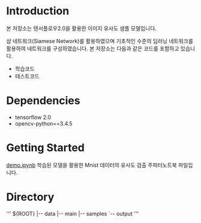 # Introduction
본 저장소는 텐서플로우2.0을 활용한 이미지 유사도 샘플 모델입니다. 

샴 네트워크(Siamese Network)를 활용하였으며 기초적인 수준의 딥러닝 네트워크를 활용하여 네트워크를 구성하였습니다.
본 저장소는 다음과 같은 코드를 포함하고 있습니다.
* 학습코드
* 테스트코드

# Dependencies
* tensorflow 2.0
* opencv-python==3.4.5

# Getting Started
[demo.ipynb](samples/demo.ipynb) 학습된 모델을 활용한 Mnist 데이터의 유사도 검출 주피터노트북 파일입니다.

# Directory

'''
${ROOT}
|-- data
|-- main
|-- samples
`-- output
'''
